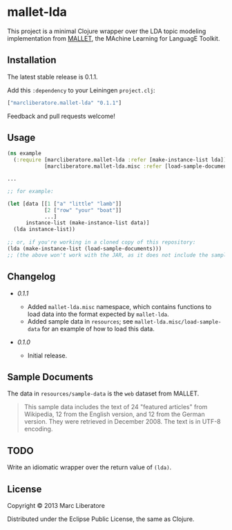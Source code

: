 # mallet-lda

This project is a minimal Clojure wrapper over the LDA topic modeling
implementation from [MALLET], the MAchine Learning for LanguagE
Toolkit.

[MALLET]:http://mallet.cs.umass.edu/

## Installation

The latest stable release is 0.1.1.

Add this `:dependency` to your Leiningen `project.clj`:

```clojure
["marcliberatore.mallet-lda" "0.1.1"]
```

Feedback and pull requests welcome!

## Usage

```clojure
(ns example
  (:require [marcliberatore.mallet-lda :refer [make-instance-list lda]]
            [marcliberatore.mallet-lda.misc :refer [load-sample-documents]]))

...

;; for example:

(let [data [[1 ["a" "little" "lamb"]]  
            [2 ["row" "your" "boat"]]
            ...]
      instance-list (make-instance-list data)]
  (lda instance-list))
  
;; or, if you're working in a cloned copy of this repository:
(lda (make-instance-list (load-sample-documents))) 
;; (the above won't work with the JAR, as it does not include the sample documents.)
```

## Changelog

- *0.1.1*
  - Added `mallet-lda.misc` namespace, which contains functions to load data into the format expected by `mallet-lda`.
  - Added sample data in `resources`; see `mallet-lda.misc/load-sample-data` for an example of how to load this data.

- *0.1.0*
  - Initial release.

## Sample Documents

The data in `resources/sample-data` is the `web` dataset from MALLET.

> This sample data includes the text of 24 "featured articles" from
> Wikipedia, 12 from the English version, and 12 from the German
> version. They were retrieved in December 2008. The text is in UTF-8
> encoding.

## TODO

Write an idiomatic wrapper over the return value of `(lda)`.

## License

Copyright © 2013 Marc Liberatore

Distributed under the Eclipse Public License, the same as Clojure.
